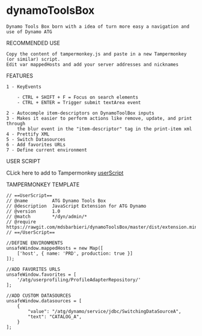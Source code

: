 # dynamoToolsBox
    
    Dynamo Tools Box born with a idea of turn more easy a navigation and use of Dynamo ATG

RECOMMENDED USE

    Copy the content of tampermonkey.js and paste in a new Tampermonkey (or similar) script. 
    Edit var mappedHosts and add your server addresses and nicknames

FEATURES

    1 - KeyEvents

        - CTRL + SHIFT + F = Focus on search elements
        - CTRL + ENTER = Trigger submit textArea event

    2 - Autocomple item-descriptors on DynamoToolBox inputs
    3 - Makes it easier to perform actions like remove, update, and print through
        the blur event in the "item-descriptor" tag in the print-item xml
    4 - Prettify XML
    5 - Switch Datasources
    6 - Add favorites URLs
    7 - Define current environment

USER SCRIPT

CLick here to add to Tampermonkey [userScript](https://rawgit.com/mdsbarbieri/dynamoToolsBox/master/extension.user.js)

TAMPERMONKEY TEMPLATE

    // ==UserScript==
    // @name         ATG Dynamo Tools Box
    // @description  JavaScript Extension for ATG Dynamo
    // @version      1.0
    // @match        */dyn/admin/*
    // @require      https://rawgit.com/mdsbarbieri/dynamoToolsBox/master/dist/extension.min.js
    // ==/UserScript==

    //DEFINE ENVIRONMENTS
    unsafeWindow.mappedHosts = new Map([
        ['host', { name: 'PRD', production: true }]
    ]);

    //ADD FAVORITES URLS
    unsafeWindow.favorites = [
        '/atg/userprofiling/ProfileAdapterRepository/'
    ];

    //ADD CUSTOM DATASOURCES
    unsafeWindow.datasources = [
        {
            "value": "/atg/dynamo/service/jdbc/SwitchingDataSourceA",
            "text": "CATALOG_A",
        }
    ];
